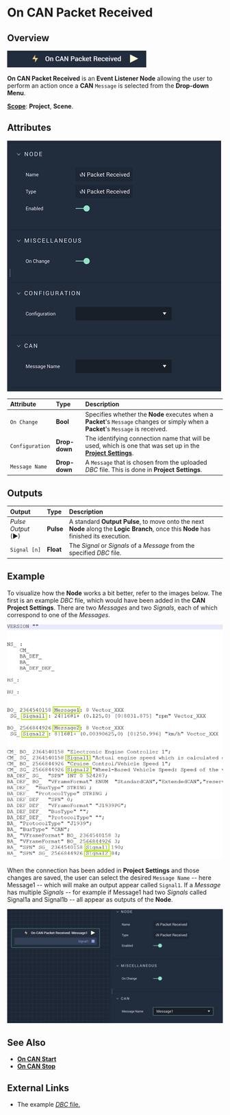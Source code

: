 # On CAN Packet Received

## Overview

![The On CAN Packet Received Node.](../../../../.gitbook/assets/oncanpacketreceivedupdatedimage.png)

**On CAN Packet Received** is an **Event Listener Node** allowing the user to perform an action once a **CAN** `Message` is selected from the **Drop-down Menu**.

[**Scope**](../../overview.md#scopes): **Project**, **Scene**.

## Attributes

![The On CAN Packet Received Node Attributes.](../../../../.gitbook/assets/oncanpacketreceived-attriupdate.png)

| Attribute | Type | Description |
| :--- | :--- | :--- |
| `On Change` | **Bool** | Specifies whether the **Node** executes when a **Packet**'s `Message` changes or simply when a **Packet**'s `Message` is received. |
| `Configuration` | **Drop-down** | The identifying connection name that will be used, which is one that was set up in the [**Project Settings**](../../../../modules/project-settings/CAN.md). |
| `Message Name` | **Drop-down** | A `Message` that is chosen from the uploaded _DBC_ file. This is done in **Project Settings**. |


## Outputs

| Output | Type | Description |
| :--- | :--- | :--- |
| _Pulse Output_ \(►\) | **Pulse** | A standard **Output Pulse**, to move onto the next **Node** along the **Logic Branch**, once this **Node** has finished its execution. |
|`Signal [n]`|**Float**|The *Signal* or *Signals* of a *Message* from the specified *DBC* file.|


## Example

To visualize how the **Node** works a bit better, refer to the images below. The first is an example *DBC* file, which would have been added in the **CAN Project Settings**. There are two *Messages* and two *Signals*, each of which correspond to one of the *Messages*. 

![DBC File Example.](../../../../.gitbook/assets/dbcfilereal.png)

When the connection has been added in **Project Settings** and those changes are saved, the user can select the desired `Message Name` -- here Message1 -- which will make an output appear called `Signal1`. If a *Message* has multiple *Signals* -- for example if Message1 had two *Signals* called Signal1a and Signal1b -- all appear as outputs of the **Node**. 

![On CAN Packet Received Node with Connection.](../../../../.gitbook/assets/canpacketreceivedmessagesignal.png)

## See Also

* [**On CAN Start**](oncanstart.md)
* [**On CAN Stop**](oncanstop.md)

## External Links

* The example [*DBC* file.](https://www.csselectronics.com/pages/can-dbc-file-database-intro)

